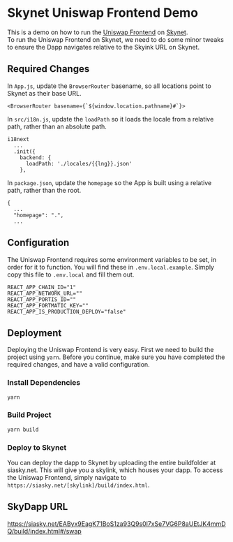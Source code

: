 # Skynet Uniswap Frontend Demo

This is a demo on how to run the [Uniswap Frontend](https://github.com/Uniswap/uniswap-frontend) on [Skynet](https://siasky.net).  
To run the Uniswap Frontend on Skynet, we need to do some minor tweaks to ensure the Dapp navigates relative to the Skyink URL on Skynet.

## Required Changes

In `App.js`, update the `BrowserRouter` basename, so all locations point to Skynet as their base URL.
```
<BrowserRouter basename={`${window.location.pathname}#`}>
```

In `src/i18n.js`, update the `loadPath` so it loads the locale from a relative path, rather than an absolute path.
```
i18next
  ...
  .init({
    backend: {
      loadPath: './locales/{{lng}}.json'
    },
```

In `package.json`, update the `homepage` so the App is built using a relative path, rather than the root.
```
{
  ...
  "homepage": ".",
  ...
```

## Configuration

The Uniswap Frontend requires some environment variables to be set, in order for it to function.
You will find these in `.env.local.example`. Simply copy this file to `.env.local` and fill them out.

```
REACT_APP_CHAIN_ID="1"
REACT_APP_NETWORK_URL=""
REACT_APP_PORTIS_ID=""
REACT_APP_FORTMATIC_KEY=""
REACT_APP_IS_PRODUCTION_DEPLOY="false"
```

## Deployment

Deploying the Uniswap Frontend is very easy. First we need to build the project using `yarn`.
Before you continue, make sure you have completed the required changes, and have a valid configuration.

### Install Dependencies
```bash
yarn
```

### Build Project
```bash
yarn build
```

### Deploy to Skynet

You can deploy the dapp to Skynet by uploading the entire buildfolder at siasky.net.
This will give you a skylink, which houses your dapp. To access the Uniswap Frontend,
simply navigate to `https://siasky.net/[skylink]/build/index.html`.

## SkyDapp URL
https://siasky.net/EAByx9EagK71BoS1za93Q9s0l7xSe7VG6P8aUEtJK4mmDQ/build/index.html#/swap